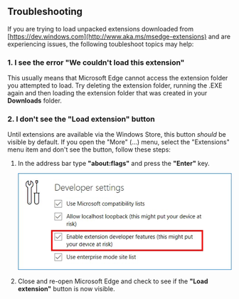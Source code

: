 ## Troubleshooting

If you are trying to load unpacked extensions downloaded from [https://dev.windows.com](http://www.aka.ms/msedge-extensions) and are experiencing issues,
the following toubleshoot topics may help:

### 1. I see the error "We couldn't load this extension"

This usually means that Microsoft Edge cannot access the extension folder you attempted to load. Try deleting the extension folder, running the .EXE again and then loading the extension folder that was created in your **Downloads** folder.


### 2. I don't see the "Load extension" button
Until extensions are available via the Windows Store, this button *should* be visible by default. If you open the "More" (...) menu, select the "Extensions" menu item and don't see the button, follow these steps:

1. In the address bar type **"about:flags"** and press the **"Enter"** key.

   ![about flags](../media/aboutflags.PNG)  

3. Close and re-open Microsoft Edge and check to see if the **"Load extension"** button is now visible.
